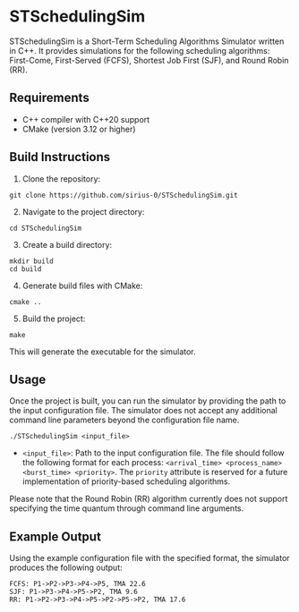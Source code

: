 # STSchedulingSim

STSchedulingSim is a Short-Term Scheduling Algorithms Simulator written in C++. It provides simulations for the following scheduling algorithms: First-Come, First-Served (FCFS), Shortest Job First (SJF), and Round Robin (RR).

## Requirements

- C++ compiler with C++20 support
- CMake (version 3.12 or higher)

## Build Instructions

1. Clone the repository:

```shell
git clone https://github.com/sirius-0/STSchedulingSim.git
```

2. Navigate to the project directory:

```shell
cd STSchedulingSim
```

3. Create a build directory:

```shell
mkdir build
cd build
```

4. Generate build files with CMake:

```shell
cmake ..
```

5. Build the project:

```shell
make
```

This will generate the executable for the simulator.

## Usage

Once the project is built, you can run the simulator by providing the path to the input configuration file. The simulator does not accept any additional command line parameters beyond the configuration file name.

```shell
./STSchedulingSim <input_file>
```

- `<input_file>`: Path to the input configuration file. The file should follow the following format for each process: `<arrival_time> <process_name> <burst_time> <priority>`. The `priority` attribute is reserved for a future implementation of priority-based scheduling algorithms.

Please note that the Round Robin (RR) algorithm currently does not support specifying the time quantum through command line arguments.

## Example Output

Using the example configuration file with the specified format, the simulator produces the following output:

```
FCFS: P1->P2->P3->P4->P5, TMA 22.6
SJF: P1->P3->P4->P5->P2, TMA 9.6
RR: P1->P2->P3->P4->P5->P2->P5->P2, TMA 17.6
```


